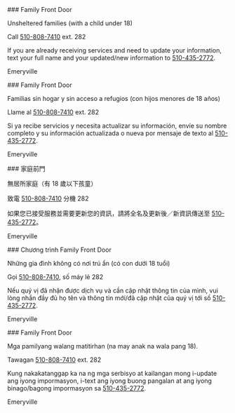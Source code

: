<RenderIf language="en">
### Family Front Door

Unsheltered families (with a child under 18)

Call [510-808-7410](tel:+1-510-808-7410) ext. 282

If you are already receiving services and need to update your information, text your full name and your updated/new information to [510-435-2772](sms:+1-510-435-2772).

Emeryville

</RenderIf>
<RenderIf language="es">
### Family Front Door

Familias sin hogar y sin acceso a refugios (con hijos menores de 18 años)

Llame al [510-808-7410](tel:+1-510-808-7410) ext. 282

Si ya recibe servicios y necesita actualizar su información, envíe su nombre completo y su información actualizada o nueva por mensaje de texto al [510-435-2772](sms:+1-510-435-2772).

Emeryville

</RenderIf>
<RenderIf language="zh">
### 家庭前門

無居所家庭（有 18 歲以下孩童）

致電 [510-808-7410](tel:+1-510-808-7410) 分機 282

如果您已接受服務並需要更新您的資訊，請將全名及更新後／新資訊傳送至 [510-435-2772](sms:+1-510-435-2772)。

Emeryville

</RenderIf>
<RenderIf language="vi">
### Chương trình Family Front Door

Những gia đình không có nơi trú ẩn (có con dưới 18 tuổi)

Gọi [510-808-7410](tel:+1-510-808-7410), số máy lẻ 282

Nếu quý vị đã nhận được dịch vụ và cần cập nhật thông tin của mình, vui lòng nhắn đầy đủ họ tên và thông tin mới/đã cập nhật của quý vị tới số [510-435-2772](sms:+1-510-435-2772).

Emeryville

</RenderIf>
<RenderIf language="tl">
### Family Front Door

Mga pamilyang walang matitirhan (na may anak na wala pang 18).

Tawagan [510-808-7410](tel:+1-510-808-7410) ext. 282

Kung nakakatanggap ka na ng mga serbisyo at kailangan mong i-update ang iyong impormasyon, i-text ang iyong buong pangalan at ang iyong binago/bagong impormasyon sa [510-435-2772](sms:+1-510-435-2772).

Emeryville

</RenderIf>
